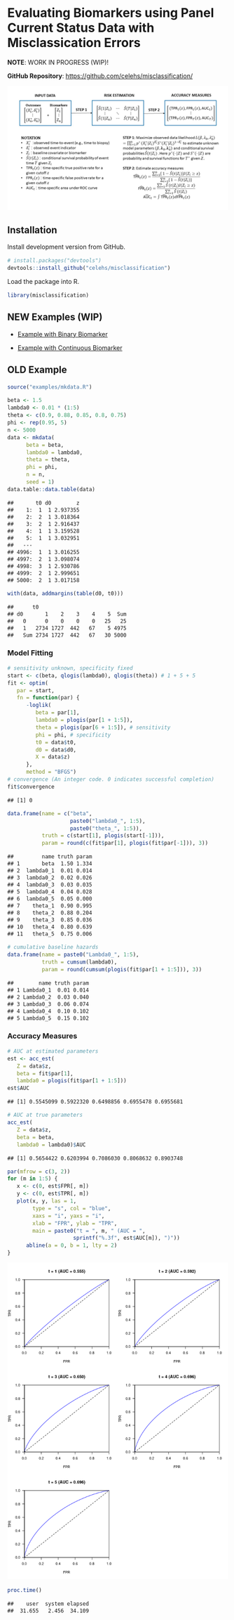 
# Evaluating Biomarkers using Panel Current Status Data with Misclassication Errors

**NOTE**: WORK IN PROGRESS (WIP)\!

**GitHub Repository**: <https://github.com/celehs/misclassification/>

![](flowchart/flowchart-misclassification.jpg)

## Installation

Install development version from GitHub.

``` r
# install.packages("devtools")
devtools::install_github("celehs/misclassification")
```

Load the package into R.

``` r
library(misclassification)
```

## NEW Examples (WIP)

  - [Example with Binary Biomarker](examples/setting1.md)

  - [Example with Continuous Biomarker](examples/setting2.md)

## OLD Example

``` r
source("examples/mkdata.R")
```

``` r
beta <- 1.5
lambda0 <- 0.01 * (1:5)
theta <- c(0.9, 0.88, 0.85, 0.8, 0.75)
phi <- rep(0.95, 5)
n <- 5000
data <- mkdata(
      beta = beta,
      lambda0 = lambda0,
      theta = theta,
      phi = phi,
      n = n,
      seed = 1)
data.table::data.table(data)
```

    ##       t0 d0        z
    ##    1:  1  1 2.937355
    ##    2:  2  1 3.018364
    ##    3:  2  1 2.916437
    ##    4:  1  1 3.159528
    ##    5:  1  1 3.032951
    ##   ---               
    ## 4996:  1  1 3.016255
    ## 4997:  2  1 3.098074
    ## 4998:  3  1 2.930786
    ## 4999:  2  1 2.999651
    ## 5000:  2  1 3.017158

``` r
with(data, addmargins(table(d0, t0)))
```

    ##      t0
    ## d0       1    2    3    4    5  Sum
    ##   0      0    0    0    0   25   25
    ##   1   2734 1727  442   67    5 4975
    ##   Sum 2734 1727  442   67   30 5000

### Model Fitting

``` r
# sensitivity unknown, specificity fixed
start <- c(beta, qlogis(lambda0), qlogis(theta)) # 1 + 5 + 5
fit <- optim(
   par = start,
   fn = function(par) {
      -loglik(
         beta = par[1],
         lambda0 = plogis(par[1 + 1:5]),
         theta = plogis(par[6 + 1:5]), # sensitivity
         phi = phi, # specificity
         t0 = data$t0,
         d0 = data$d0,
         X = data$z)
      },
      method = "BFGS")
# convergence (An integer code. 0 indicates successful completion)
fit$convergence
```

    ## [1] 0

``` r
data.frame(name = c("beta", 
                    paste0("lambda0_", 1:5), 
                    paste0("theta_", 1:5)),
           truth = c(start[1], plogis(start[-1])), 
           param = round(c(fit$par[1], plogis(fit$par[-1])), 3))
```

    ##         name truth param
    ## 1       beta  1.50 1.334
    ## 2  lambda0_1  0.01 0.014
    ## 3  lambda0_2  0.02 0.026
    ## 4  lambda0_3  0.03 0.035
    ## 5  lambda0_4  0.04 0.028
    ## 6  lambda0_5  0.05 0.000
    ## 7    theta_1  0.90 0.995
    ## 8    theta_2  0.88 0.204
    ## 9    theta_3  0.85 0.036
    ## 10   theta_4  0.80 0.639
    ## 11   theta_5  0.75 0.006

``` r
# cumulative baseline hazards
data.frame(name = paste0("Lambda0_", 1:5),
           truth = cumsum(lambda0),
           param = round(cumsum(plogis(fit$par[1 + 1:5])), 3))
```

    ##        name truth param
    ## 1 Lambda0_1  0.01 0.014
    ## 2 Lambda0_2  0.03 0.040
    ## 3 Lambda0_3  0.06 0.074
    ## 4 Lambda0_4  0.10 0.102
    ## 5 Lambda0_5  0.15 0.102

### Accuracy Measures

``` r
# AUC at estimated parameters
est <- acc_est(
   Z = data$z, 
   beta = fit$par[1], 
   lambda0 = plogis(fit$par[1 + 1:5]))
est$AUC
```

    ## [1] 0.5545099 0.5922320 0.6498856 0.6955478 0.6955681

``` r
# AUC at true parameters
acc_est(
   Z = data$z, 
   beta = beta, 
   lambda0 = lambda0)$AUC
```

    ## [1] 0.5654422 0.6203994 0.7086030 0.8068632 0.8903748

``` r
par(mfrow = c(3, 2))
for (m in 1:5) {
   x <- c(0, est$FPR[, m])
   y <- c(0, est$TPR[, m])
   plot(x, y, las = 1, 
        type = "s", col = "blue",
        xaxs = "i", yaxs = "i", 
        xlab = "FPR", ylab = "TPR",
        main = paste0("t = ", m, " (AUC = ", 
                     sprintf("%.3f", est$AUC[m]), ")"))
      abline(a = 0, b = 1, lty = 2)   
}
```

![](README_files/figure-gfm/ROC-1.png)<!-- -->

``` r
proc.time()
```

    ##    user  system elapsed 
    ##  31.655   2.456  34.109
